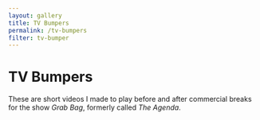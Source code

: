 ```yaml
---
layout: gallery
title: TV Bumpers
permalink: /tv-bumpers
filter: tv-bumper
---
```


# TV Bumpers

These are short videos I made to play before and after commercial breaks for the show *Grab Bag*, formerly called *The Agenda*.
